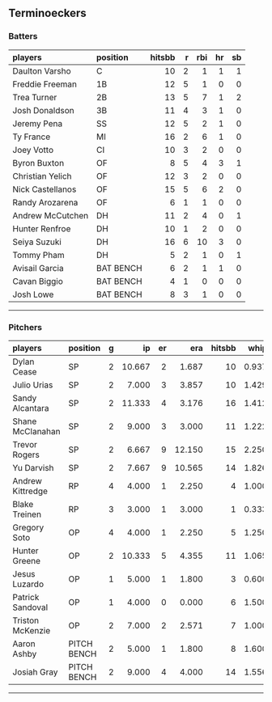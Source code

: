 ## Terminoeckers

### Batters

 
|players          |position  | hitsbb|  r| rbi| hr| sb| 
|:----------------|:---------|------:|--:|---:|--:|--:| 
|Daulton Varsho   |C         |     10|  2|   1|  1|  1| 
|Freddie Freeman  |1B        |     12|  5|   1|  0|  0| 
|Trea Turner      |2B        |     13|  5|   7|  1|  2| 
|Josh Donaldson   |3B        |     11|  4|   3|  1|  0| 
|Jeremy Pena      |SS        |     12|  5|   2|  1|  0| 
|Ty France        |MI        |     16|  2|   6|  1|  0| 
|Joey Votto       |CI        |     10|  3|   2|  0|  0| 
|Byron Buxton     |OF        |      8|  5|   4|  3|  1| 
|Christian Yelich |OF        |     12|  3|   2|  0|  0| 
|Nick Castellanos |OF        |     15|  5|   6|  2|  0| 
|Randy Arozarena  |OF        |      6|  1|   1|  0|  0| 
|Andrew McCutchen |DH        |     11|  2|   4|  0|  1| 
|Hunter Renfroe   |DH        |     10|  1|   2|  0|  0| 
|Seiya Suzuki     |DH        |     16|  6|  10|  3|  0| 
|Tommy Pham       |DH        |      5|  2|   1|  0|  1| 
|Avisail Garcia   |BAT BENCH |      6|  2|   1|  1|  0| 
|Cavan Biggio     |BAT BENCH |      4|  1|   0|  0|  0| 
|Josh Lowe        |BAT BENCH |      8|  3|   1|  0|  0| 

* * *

### Pitchers

 
|players          |position    |  g|     ip| er|    era| hitsbb|  whip| so|  w| sv| 
|:----------------|:-----------|--:|------:|--:|------:|------:|-----:|--:|--:|--:| 
|Dylan Cease      |SP          |  2| 10.667|  2|  1.687|     10| 0.937| 16|  2|  0| 
|Julio Urias      |SP          |  2|  7.000|  3|  3.857|     10| 1.429|  5|  0|  0| 
|Sandy Alcantara  |SP          |  2| 11.333|  4|  3.176|     16| 1.412|  9|  1|  0| 
|Shane McClanahan |SP          |  2|  9.000|  3|  3.000|     11| 1.222| 15|  0|  0| 
|Trevor Rogers    |SP          |  2|  6.667|  9| 12.150|     15| 2.250|  6|  0|  0| 
|Yu Darvish       |SP          |  2|  7.667|  9| 10.565|     14| 1.826|  5|  0|  0| 
|Andrew Kittredge |RP          |  4|  4.000|  1|  2.250|      4| 1.000|  6|  1|  1| 
|Blake Treinen    |RP          |  3|  3.000|  1|  3.000|      1| 0.333|  5|  1|  0| 
|Gregory Soto     |OP          |  4|  4.000|  1|  2.250|      5| 1.250|  2|  1|  2| 
|Hunter Greene    |OP          |  2| 10.333|  5|  4.355|     11| 1.065| 13|  1|  0| 
|Jesus Luzardo    |OP          |  1|  5.000|  1|  1.800|      3| 0.600| 12|  0|  0| 
|Patrick Sandoval |OP          |  1|  4.000|  0|  0.000|      6| 1.500|  6|  0|  0| 
|Triston McKenzie |OP          |  2|  7.000|  2|  2.571|      7| 1.000|  7|  0|  0| 
|Aaron Ashby      |PITCH BENCH |  2|  5.000|  1|  1.800|      8| 1.600|  5|  0|  0| 
|Josiah Gray      |PITCH BENCH |  2|  9.000|  4|  4.000|     14| 1.556| 10|  1|  0| 


* * *


